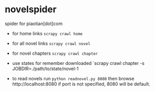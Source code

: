 novelspider
===========

spider for piaotian[dot]com

* for home links
`scrapy crawl home`

* for all novel links
`scrapy crawl novel`

* for novel chapters
`scrapy crawl chapter`

* use states for remember downloaded
`scrapy crawl chapter -s JOBDIR=./path/to/state/novel-1

* to read novels
run `python readnovel.py 8080`
then browse http://localhost:8080
if port is not specified, 8080 will be default.